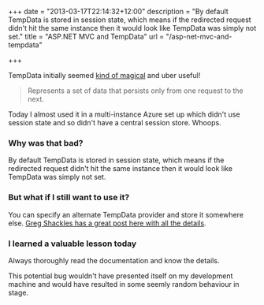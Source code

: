 +++
date = "2013-03-17T22:14:32+12:00"
description = "By default TempData is stored in session state, which means if the redirected request didn't hit the same instance then it would look like TempData was simply not set."
title = "ASP.NET MVC and TempData"
url = "/asp-net-mvc-and-tempdata"

+++

TempData initially seemed [kind of magical](http://msdn.microsoft.com/en-us/library/system.web.mvc.tempdatadictionary.aspx) and uber useful!

> Represents a set of data that persists only from one request to the next.

Today I almost used it in a multi-instance Azure set up which didn't use session state and so didn't have a central session store. Whoops. 

### Why was that bad?

By default TempData is stored in session state, which means if the redirected request didn't hit the same instance then it would look like TempData was simply not set.

### But what if I still want to use it?

You can specify an alternate TempData provider and store it somewhere else. [Greg Shackles has a great post here with all the details](http://www.gregshackles.com/2010/07/asp-net-mvc-do-you-know-where-your-tempdata-is/ "ASP.NET MVC: Do You Know Where Your TempData Is? «  Greg Shackles").

### I learned a valuable lesson today

Always thoroughly read the documentation and know the details. 

This potential bug wouldn't have presented itself on my development machine and would have resulted in some seemly random behaviour in stage.
